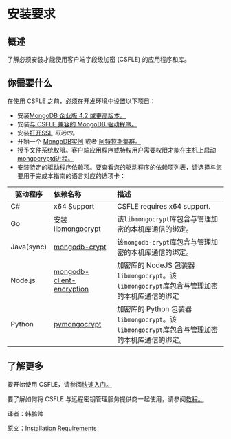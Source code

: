 # 安装要求

## 概述

了解必须安装才能使用客户端字段级加密 (CSFLE) 的应用程序和库。

## 你需要什么

在使用 CSFLE 之前，必须在开发环境中设置以下项目：

- 安装[MongoDB 企业版 4.2 或更高版本。](https://www.mongodb.com/docs/manual/installation/#mongodb-enterprise-edition-installation-tutorials)
- 安装[与 CSFLE 兼容的 MongoDB 驱动程序。](https://www.mongodb.com/docs/manual/core/csfle/reference/compatibility/#std-label-csfle-driver-compatibility)
- 安装[打开SSL](https://www.openssl.org/source/) *可选的*。
- 开始一个 [MongoDB实例](https://www.mongodb.com/docs/manual/tutorial/manage-mongodb-processes/#start-mongod-processes) 或者 [阿特拉斯集群。](https://www.mongodb.com/docs/atlas/getting-started/?jmp=docs)
- 授予文件系统权限。客户端应用程序或特权用户需要权限才能在主机上启动[mongocryptd进程。](https://www.mongodb.com/docs/manual/core/csfle/reference/mongocryptd/#std-label-csfle-reference-mongocryptd)
- 安装特定的驱动程序依赖项。要查看您的驱动程序的依赖项列表，请选择与您要用于完成本指南的语言对应的选项卡：

| 驱动程序   | 依赖名称                                                     | 描述                                                         |
| ---------- | :----------------------------------------------------------- | :----------------------------------------------------------- |
| C#         | x64 Support                                                  | CSFLE requires x64 support.                                  |
| Go         | [安装 libmongocrypt](https://www.mongodb.com/docs/manual/core/csfle/reference/libmongocrypt/#std-label-csfle-reference-libmongocrypt) | 该`libmongocrypt`库包含与管理加密的本机库通信的绑定。        |
| Java(sync) | [mongodb-crypt](https://www.mongodb.com/docs/drivers/java/sync/current/fundamentals/csfle/#mongodb-crypt) | 该`mongodb-crypt`库包含与管理加密的本机库通信的绑定。        |
| Node.js    | [mongodb-client-encryption](https://www.npmjs.com/package/mongodb-client-encryption) | 加密库的 NodeJS 包装器`libmongocrypt`。该`libmongocrypt`库包含与管理加密的本机库通信的绑定 |
| Python     | [pymongocrypt](https://pypi.org/project/pymongocrypt/)       | 加密库的 Python 包装器`libmongocrypt`。该`libmongocrypt`库包含与管理加密的本机库通信的绑定。 |

## 了解更多

要开始使用 CSFLE，请参阅[快速入门。](https://www.mongodb.com/docs/manual/core/csfle/quick-start/#std-label-csfle-quick-start)

要了解如何将 CSFLE 与远程密钥管理服务提供商一起使用，请参阅[教程。](https://www.mongodb.com/docs/manual/core/csfle/tutorials/#std-label-csfle-tutorial-automatic-encryption)







译者：韩鹏帅

原文：[Installation Requirements](https://www.mongodb.com/docs/manual/core/csfle/install/)
